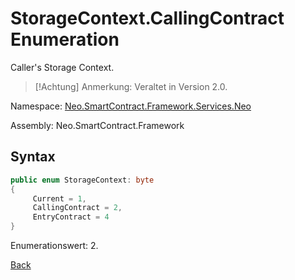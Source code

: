 # StorageContext.CallingContract Enumeration

Caller's Storage Context.

> [!Achtung]
> Anmerkung: Veraltet in Version 2.0.

Namespace: [Neo.SmartContract.Framework.Services.Neo](../../neo.md)

Assembly: Neo.SmartContract.Framework

## Syntax

```c#
public enum StorageContext: byte
{
     Current = 1,
     CallingContract = 2,
     EntryContract = 4
}
```

Enumerationswert: 2.



[Back](../StorageContext.md)
